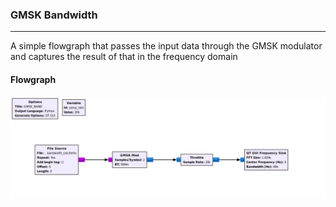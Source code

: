 ### GMSK Bandwidth

---

A simple flowgraph that passes the input data through the GMSK modulator and captures the result of that in the frequency domain

#### Flowgraph

![GMSK Bandwidth Calculation Flowgraph](./GMSK_BAND.png "GMSK Bandwidth Calculation Flowgraph")


